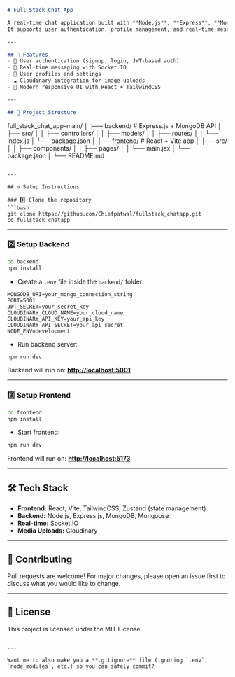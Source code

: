 
```markdown
# Full Stack Chat App  

A real-time chat application built with **Node.js**, **Express**, **MongoDB**, **React**, and **Socket.IO**.  
It supports user authentication, profile management, and real-time messaging with Cloudinary integration for media uploads.  

---

## 🚀 Features
- 🔐 User authentication (signup, login, JWT-based auth)  
- 💬 Real-time messaging with Socket.IO  
- 👤 User profiles and settings  
- ☁️ Cloudinary integration for image uploads  
- 🎨 Modern responsive UI with React + TailwindCSS  

---

## 📂 Project Structure
```

full\_stack\_chat\_app-main/
│
├── backend/       # Express.js + MongoDB API
│   ├── src/
│   │   ├── controllers/
│   │   ├── models/
│   │   ├── routes/
│   │   └── index.js
│   └── package.json
│
├── frontend/      # React + Vite app
│   ├── src/
│   │   ├── components/
│   │   ├── pages/
│   │   └── main.jsx
│   └── package.json
│
└── README.md

````

---

## ⚙️ Setup Instructions

### 1️⃣ Clone the repository
```bash
git clone https://github.com/Chiefpatwal/fullstack_chatapp.git
cd fullstack_chatapp
````

---

### 2️⃣ Setup Backend

```bash
cd backend
npm install
```

* Create a `.env` file inside the `backend/` folder:

```env
MONGODB_URI=your_mongo_connection_string
PORT=5001
JWT_SECRET=your_secret_key
CLOUDINARY_CLOUD_NAME=your_cloud_name
CLOUDINARY_API_KEY=your_api_key
CLOUDINARY_API_SECRET=your_api_secret
NODE_ENV=development
```

* Run backend server:

```bash
npm run dev
```

Backend will run on: **[http://localhost:5001](http://localhost:5001)**

---

### 3️⃣ Setup Frontend

```bash
cd frontend
npm install
```

* Start frontend:

```bash
npm run dev
```

Frontend will run on: **[http://localhost:5173](http://localhost:5173)**

---

## 🛠️ Tech Stack

* **Frontend:** React, Vite, TailwindCSS, Zustand (state management)
* **Backend:** Node.js, Express.js, MongoDB, Mongoose
* **Real-time:** Socket.IO
* **Media Uploads:** Cloudinary

---

## 🤝 Contributing

Pull requests are welcome! For major changes, please open an issue first to discuss what you would like to change.

---

## 📜 License

This project is licensed under the MIT License.

```

---

Want me to also make you a **.gitignore** file (ignoring `.env`, `node_modules`, etc.) so you can safely commit?
```

